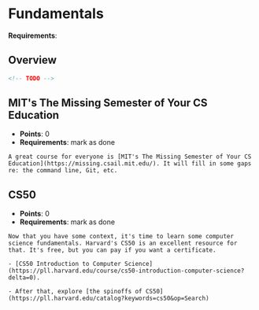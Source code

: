 # Fundamentals

**Requirements**:

## Overview
```md
<!-- TODO -->
```

## MIT's The Missing Semester of Your CS Education
- **Points**: 0
- **Requirements**: mark as done
```
A great course for everyone is [MIT's The Missing Semester of Your CS Education](https://missing.csail.mit.edu/). It will fill in some gaps re: the command line, Git, etc.
```

## CS50
- **Points**: 0
- **Requirements**: mark as done
```
Now that you have some context, it's time to learn some computer science fundamentals. Harvard's CS50 is an excellent resource for that. It's free, but you can pay if you want a certificate.

- [CS50 Introduction to Computer Science](https://pll.harvard.edu/course/cs50-introduction-computer-science?delta=0).

- After that, explore [the spinoffs of CS50](https://pll.harvard.edu/catalog?keywords=cs50&op=Search)
```
